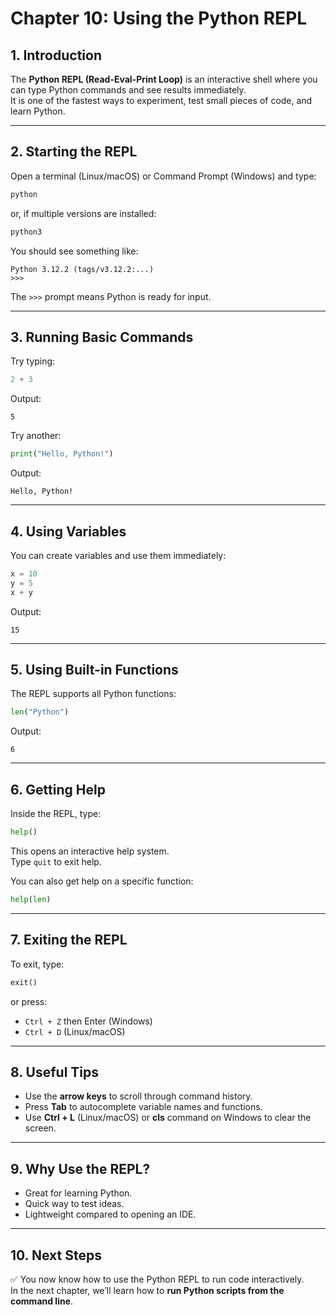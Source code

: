 # Chapter 10: Using the Python REPL

## 1. Introduction
The **Python REPL (Read-Eval-Print Loop)** is an interactive shell where you can type Python commands and see results immediately.  
It is one of the fastest ways to experiment, test small pieces of code, and learn Python.  

---

## 2. Starting the REPL
Open a terminal (Linux/macOS) or Command Prompt (Windows) and type:

```bash
python
```

or, if multiple versions are installed:

```bash
python3
```

You should see something like:

```
Python 3.12.2 (tags/v3.12.2:...) 
>>> 
```

The `>>>` prompt means Python is ready for input.

---

## 3. Running Basic Commands
Try typing:

```python
2 + 3
```

Output:

```
5
```

Try another:

```python
print("Hello, Python!")
```

Output:

```
Hello, Python!
```

---

## 4. Using Variables
You can create variables and use them immediately:

```python
x = 10
y = 5
x + y
```

Output:

```
15
```

---

## 5. Using Built-in Functions
The REPL supports all Python functions:

```python
len("Python")
```

Output:

```
6
```

---

## 6. Getting Help
Inside the REPL, type:

```python
help()
```

This opens an interactive help system.  
Type `quit` to exit help.

You can also get help on a specific function:

```python
help(len)
```

---

## 7. Exiting the REPL
To exit, type:

```python
exit()
```

or press:

- `Ctrl + Z` then Enter (Windows)  
- `Ctrl + D` (Linux/macOS)  

---

## 8. Useful Tips
- Use the **arrow keys** to scroll through command history.  
- Press **Tab** to autocomplete variable names and functions.  
- Use **Ctrl + L** (Linux/macOS) or **cls** command on Windows to clear the screen.  

---

## 9. Why Use the REPL?
- Great for learning Python.  
- Quick way to test ideas.  
- Lightweight compared to opening an IDE.  

---

## 10. Next Steps
✅ You now know how to use the Python REPL to run code interactively.  
In the next chapter, we’ll learn how to **run Python scripts from the command line**.